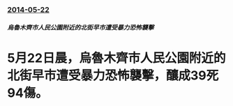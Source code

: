 ### [2014-05-22](/news/2014/05/22/index.md)

##### 烏魯木齊市人民公園附近的北街早市遭受暴力恐怖襲擊
# 5月22日晨，烏魯木齊市人民公園附近的北街早市遭受暴力恐怖襲擊，釀成39死94傷。



